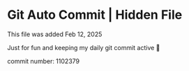 # Git Auto Commit | Hidden File

This file was added Feb 12, 2025

Just for fun and keeping my daily git commit active 🤪

commit number: 1102379
